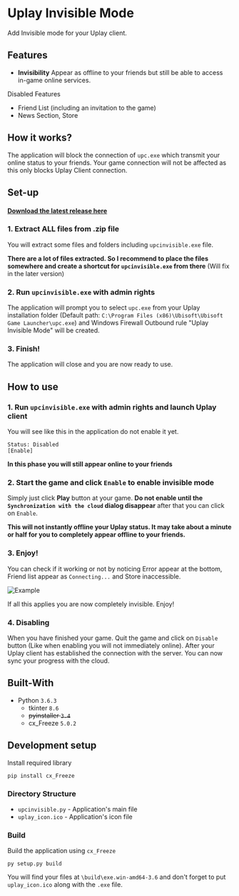 # Uplay Invisible Mode

Add Invisible mode for your Uplay client.

## Features

- **Invisibility** Appear as offline to your friends but still be able to access in-game online services.

Disabled Features
- Friend List (including an invitation to the game)
- News Section, Store

## How it works?

The application will block the connection of `upc.exe` which transmit your online status to your friends. Your game connection will not be affected as this only blocks Uplay Client connection.

## Set-up

#### [Download the latest release here](https://github.com/phwt/uplay-invisible-mode/releases)

### 1. Extract ALL files from .zip file

You will extract some files and folders including `upcinvisible.exe` file.

**There are a lot of files extracted. So I recommend to place the files somewhere and create a shortcut for `upcinvisible.exe` from there** (Will fix in the later version)

### 2. Run `upcinvisible.exe` with admin rights

The application will prompt you to select `upc.exe` from your Uplay installation folder (Default path: `C:\Program Files (x86)\Ubisoft\Ubisoft Game Launcher\upc.exe`) and Windows Firewall Outbound rule "Uplay Invisible Mode" will be created.

### 3. Finish!

The application will close and you are now ready to use.

## How to use

### 1. Run `upcinvisible.exe` with admin rights and launch Uplay client

You will see like this in the application do not enable it yet.

    Status: Disabled
    [Enable]
    
**In this phase you will still appear online to your friends**

### 2. Start the game and click `Enable` to enable invisible mode

Simply just click **Play** button at your game. **Do not enable until the `Synchronization with the cloud` dialog disappear** after that you can click on `Enable`.

**This will not instantly offline your Uplay status. It may take about a minute or half for you to completely appear offline to your friends.**

### 3. Enjoy!

You can check if it working or not by noticing Error appear at the bottom, Friend list appear as `Connecting...` and Store inaccessible.

![Example](https://raw.githubusercontent.com/phwt/uplay-offline-mode/master/offline_example.jpg)

If all this applies you are now completely invisible. Enjoy!

### 4. Disabling

When you have finished your game. Quit the game and click on `Disable` button (Like when enabling you will not immediately online). After your Uplay client has established the connection with the server. You can now sync your progress with the cloud.

## Built-With

- Python `3.6.3`
  - tkinter `8.6`
  - ~~pyinstaller `3.4`~~
  - cx_Freeze `5.0.2`

## Development setup

Install required library

    pip install cx_Freeze

### Directory Structure
- `upcinvisible.py` - Application's main file
- `uplay_icon.ico` - Application's icon file

### Build
Build the application using `cx_Freeze`

    py setup.py build

You will find your files at `\build\exe.win-amd64-3.6` and don't forget to put `uplay_icon.ico` along with the `.exe` file.
